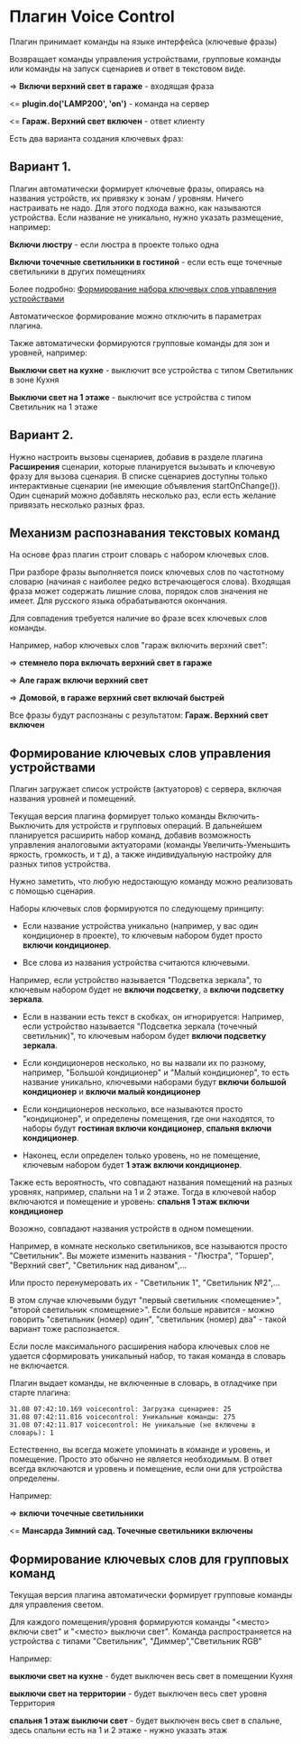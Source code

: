 # Плагин Voice Control

Плагин принимает команды на языке интерфейса (ключевые фразы)

Возвращает команды управления устройствами, групповые команды или команды на запуск сценариев и ответ в текстовом виде.

=> **Включи верхний свет в гараже** - входящая фраза

<= **plugin.do('LAMP200', 'on')** - команда на сервер

<= **Гараж. Верхний свет включен** - ответ клиенту  


Есть два варианта создания ключевых фраз:

## Вариант 1. 

Плагин автоматически формирует ключевые фразы, опираясь на названия устройств, их привязку к зонам / уровням. Ничего настраивать не надо.
Для этого подхода важно, как называются устройства. Если название не уникально, нужно указать размещение, например:

**Включи люстру** - если люстра в проекте только одна

**Включи точечные светильники в гостиной** - если есть еще точечные светильники в других помещениях

Более подробно: [Формирование набора ключевых слов управления устройствами ](#devwords)

Автоматическое формирование можно отключить в параметрах плагина.

Также автоматически формируются групповые команды для зон и уровней, например:

**Выключи свет на кухне** - выключит все устройства с типом Светильник в зоне Кухня

**Выключи свет на 1 этаже** - выключит все устройства с типом Светильник на 1 этаже

 



## Вариант 2. 

Нужно настроить вызовы сценариев, добавив в разделе плагина **Расширения** сценарии, которые планируется вызывать и ключевую фразу для вызова сценария. В списке сценариев доступны только интерактивные сценарии (не имеющие объявления startOnChange()). Один сценарий можно добавлять несколько раз, если есть желание привязать несколько разных фраз.


## Механизм распознавания текстовых команд 

На основе фраз плагин строит словарь с набором ключевых слов.

При разборе фразы выполняется поиск ключевых слов по частотному словарю (начиная с наиболее редко встречающегося слова). Входящая фраза может содержать лишние слова, порядок слов значения не имеет. Для русского языка обрабатываются окончания. 

Для совпадения требуется наличие во фразе всех ключевых слов команды.

Например, набор ключевых слов "гараж включить верхний свет": 

=> **стемнело пора включать верхний свет в гараже** 

=> **Але гараж включи верхний свет** 

=> **Домовой, в гараже верхний свет включай быстрей** 

Все фразы будут распознаны c результатом:  **Гараж. Верхний свет включен** 


## Формирование ключевых слов управления устройствами <a name="devwords"></a>

Плагин загружает список устройств (актуаторов) с сервера, включая названия уровней и помещений. 

Текущая версия плагина формирует только команды Включить-Выключить для устройств и групповых операций. 
В дальнейшем планируется расширить набор команд, добавив возможность управления аналоговыми актуаторами (команды Увеличить-Уменьшить яркость, громкость, и т д), а также индивидуальную настройку для разных типов устройства.

Нужно заметить, что любую недостающую команду можно реализовать с помощью сценария.

Наборы ключевых слов формируются по следующему принципу:

* Если название устройства уникально (например, у вас один кондиционер в проекте), то ключевым набором будет просто **включи кондиционер**.

* Все слова из названия устройства считаются ключевыми.

Например, если устройство называется "Подсветка зеркала", то ключевым набором будет не **включи подсветку**, а **включи подсветку зеркала**. 

* Если в названии есть текст в скобках, он игнорируется:
Например, если устройство называется "Подсветка зеркала (точечный светильник)", то ключевым набором будет  **включи подсветку зеркала**. 

* Если кондиционеров несколько, но вы назвали их по разному, например, "Большой кондиционер" и  "Малый кондиционер", то есть название уникально, ключевыми наборами будут  **включи большой кондиционер** и **включи малый кондиционер**

* Если кондиционеров несколько, все называются просто "кондиционер", и определены помещения, где они находятся, то наборы будут **гостиная включи кондиционер**, **спальня включи кондиционер**. 

* Наконец, если определен только уровень, но не помещение, ключевым набором будет **1 этаж включи кондиционер**. 

Также есть вероятность, что совпадают названия помещений на разных уровнях, например, спальни на 1 и 2 этаже. Тогда в ключевой набор включаются и помещение и уровень: **спальня 1 этаж включи кондиционер**

Возожно, совпадают названия устройств в одном помещении.

Например, в комнате несколько светильников, все называются просто "Светильник".
Вы можете изменить названия - "Люстра", "Торшер", "Верхний свет", "Светильник над диваном",...

Или просто перенумеровать их -  "Светильник 1",  "Светильник №2",... 

В этом случае ключевыми будут "первый  светильник <помещение>", "второй светильник <помещение>". Если больше нравится - можно говорить "светильник (номер) один", "светильник (номер) два" - такой вариант тоже распознается.

Если после максимального расширения набора ключевых слов не удается сформировать уникальный набор, то такая команда в словарь не включается. 

Плагин выдает команды, не включенные в словарь, в отладчике при старте плагина:

    31.08 07:42:10.169 voicecontrol: Загрузка сценариев: 25
    31.08 07:42:11.816 voicecontrol: Уникальные команды: 275
    31.08 07:42:11.817 voicecontrol: Не уникальные (не включены в словарь): 1 

Естественно, вы всегда можете упоминать в команде и уровень, и помещение. Просто это обычно не является необходимым. В ответ всегда включаются и уровень и помещение, если они для устройства определены.

Например: 

=> **включи точечные светильники**  

<= **Мансарда Зимний сад. Точечные светильники включены**


## Формирование ключевых слов для групповых команд

Текущая версия плагина автоматически формирует групповые команды для управления светом.

Для каждого помещения/уровня формируются команды "<место> включи свет" и  "<место> выключи свет". 
Команда распространяется на устройства с типами "Светильник", "Диммер","Светильник RGB"

Например:

 **выключи свет на кухне** - будет выключен весь свет в помещении Кухня

 **выключи свет на территории** - будет выключен весь свет уровня Территория

 **спальня 1 этаж выключи свет** - будет выключен весь свет в спальне, здесь спальни есть на 1 и 2 этаже - нужно указать этаж









